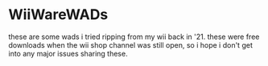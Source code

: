 # WiiWareWADs
these are some wads i tried ripping from my wii back in '21. these were free downloads when the wii shop channel was still open, so i hope i don't get into any major issues sharing these.

